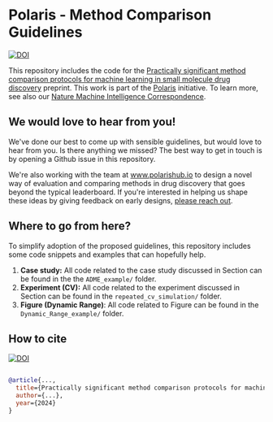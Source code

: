 # Polaris - Method Comparison Guidelines
[![DOI](https://img.shields.io/badge/DOI-10.xxxx%2Fxxxxx--xxx--xxxxx--x-blue)]()

This repository includes the code for the [Practically significant method comparison protocols for machine learning in small molecule drug discovery]() preprint. This work is part of the [Polaris](https://polarishub.io/guidelines/small-molecules) initiative. To learn more, see also our [Nature Machine Intelligence Correspondence](https://doi.org/10.1038/s42256-024-00911-w).

## We would love to hear from you!
We've done our best to come up with sensible guidelines, but would love to hear from you. Is there anything we missed? The best way to get in touch is by opening a Github issue in this repository.

We're also working with the team at www.polarishub.io to design a novel way of evaluation and comparing methods in drug discovery that goes beyond the typical leaderboard. If you're interested in helping us shape these ideas by giving feedback on early designs, [please reach out]().

## Where to go from here?
To simplify adoption of the proposed guidelines, this repository includes some code snippets and examples that can hopefully help.

1. **Case study:** All code related to the case study discussed in Section can be found in the the `ADME_example/` folder.
2. **Experiment (CV):** All code related to the experiment discussed in Section can be found in the `repeated_cv_simulation/` folder.
3. **Figure (Dynamic Range)**: All code related to Figure can be found in the `Dynamic_Range_example/` folder.

## How to cite
[![DOI](https://img.shields.io/badge/DOI-10.xxxx%2Fxxxxx--xxx--xxxxx--x-blue)]()

```

```

```bib
@article{...,
  title={Practically significant method comparison protocols for machine learning in small molecule drug discovery},
  author={...},
  year={2024}
}
```
